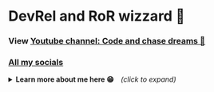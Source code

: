 # DevRel and RoR wizzard 🧙

<h3>View <a href="https://www.youtube.com/channel/UC7KQj2WkGXtlxJ_J0l56Y2Q" target="_blank">Youtube channel: Code and chase dreams 🦅</a>&nbsp;&nbsp;</h3>

<h3><a href="https://linktr.ee/roland_lopez" target="_blank">All my socials</a>&nbsp;&nbsp;</h3>

<details>
<summary><b>Learn more about me here 😁</b>&emsp;<i>(click to expand)</i></summary>
<h4>Product Hunt side projects 💎</h4>
  
<ul>
  <li><a href="https://www.producthunt.com/products/minimal-marketing#minimal-marketing" target="_blank">Minimal Marketing</li>
  <li><a href="https://www.producthunt.com/posts/freelance-face" target="_blank">(shutdown) Freelance Face</li>
  <li><a href="https://www.producthunt.com/products/mystic-mojito#mystic-mojito" target="_blank">(shutdown) Mystic Mojito</li>
  <li><a href="https://www.producthunt.com/products/git-journey#git-journey" target="_blank">(shutdown) Git Journey</li>
  <li><a href="https://www.producthunt.com/posts/email-summarize" target="_blank">(shutdown) Email Summarizer</li>
  <li><a href="https://kindlenoteswizard.com" target="_blank">(failed market research) kindlenoteswizard</li>
  <li><a href="https://rubyonrailsthailand.com" target="_blank">(ruby community small in thailand) rubyonrailsthailand</li>
  <li><a href="https://mekongdevelopers.com" target="_blank">(failed) mekongdevelopers</li>
</ul>

<h4>Fun Stuff 👇</h4>
<ul>
  <li><a href="https://geocity.mysticmojito.com/" target="_blank">My super website (just for fun)</li>
  <li><a href="https://sudoku-binchmarking.firebaseapp.com/" target="_blank">Sudoku solver in React</li>
  <li><a href="https://gameoflife-ts.web.app/" target="_blank">The game of life in Vue JS</li>
</ul>
    
<p align="center">
  <img src="cat.gif">
</p>

<br />

- Potato

<b>As you can see, I like cats....</b>
</details>

<!---
letItCurl/letItCurl is a ✨ special ✨ repository because its `README.md` (this file) appears on your GitHub profile.
You can click the Preview link to take a look at your changes.
--->
